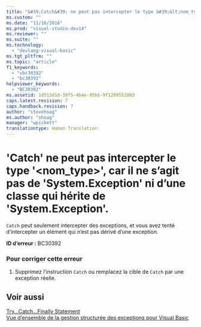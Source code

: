 ```yaml
---
title: "&#39;Catch&#39; ne peut pas intercepter le type &#39;&lt;nom_type&gt;&#39;, car il ne s’agit pas de &#39;System.Exception&#39; ni d’une classe qui h&#233;rite de &#39;System.Exception&#39;. | Microsoft Docs"
ms.custom: ""
ms.date: "11/16/2016"
ms.prod: "visual-studio-dev14"
ms.reviewer: ""
ms.suite: ""
ms.technology: 
  - "devlang-visual-basic"
ms.tgt_pltfrm: ""
ms.topic: "article"
f1_keywords: 
  - "vbc30392"
  - "bc30392"
helpviewer_keywords: 
  - "BC30392"
ms.assetid: 1d513d1d-38f5-4b4e-95bb-9f1209553803
caps.latest.revision: 7
caps.handback.revision: 7
author: "stevehoag"
ms.author: "shoag"
manager: "wpickett"
translationtype: Human Translation
---
```

# &#39;Catch&#39; ne peut pas intercepter le type &#39;&lt;nom_type&gt;&#39;, car il ne s’agit pas de &#39;System.Exception&#39; ni d’une classe qui h&#233;rite de &#39;System.Exception&#39;.
`Catch` peut seulement intercepter des exceptions, et vous avez tenté d’intercepter un élément qui n’est pas dérivé d’une exception.  
  
 **ID d’erreur :** BC30392  
  
### Pour corriger cette erreur  
  
1.  Supprimez l’instruction `Catch` ou remplacez la cible de `Catch` par une exception réelle.  
  
## Voir aussi  
 [Try...Catch...Finally Statement](../../visual-basic/language-reference/statements/try-catch-finally-statement.md)   
 [Vue d’ensemble de la gestion structurée des exceptions pour Visual Basic](http://msdn.microsoft.com/fr-fr/bb81af80-a735-4873-9711-6151a48e418a)